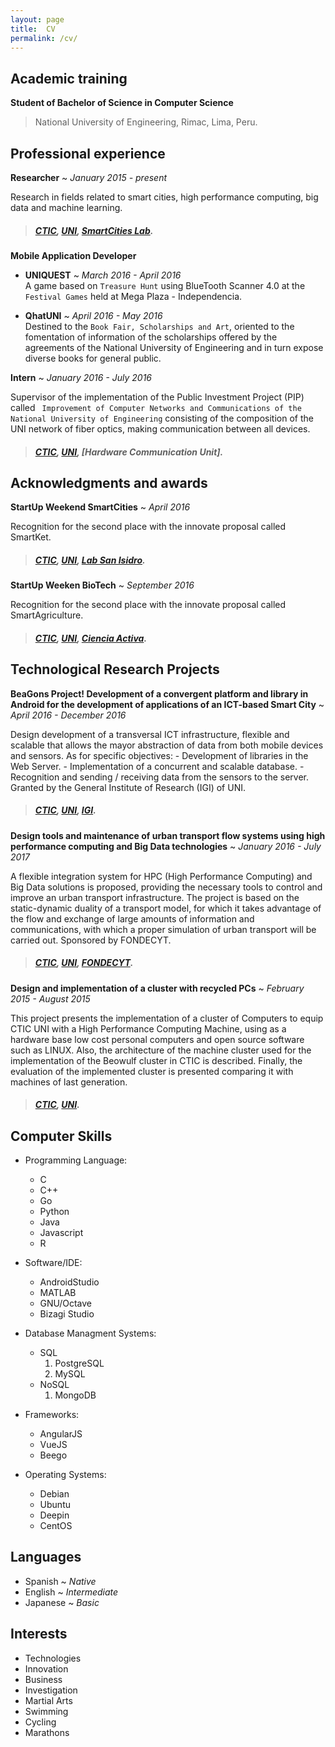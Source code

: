 ```yaml
---
layout: page
title:  CV
permalink: /cv/
---
```


## Academic training

**Student of Bachelor of Science in Computer Science**

>National University of Engineering, Rimac, Lima, Peru.

## Professional experience

**Researcher** ~ *January 2015 - present*

Research in fields related to smart cities, high performance computing, big data and machine learning.

> ##### [CTIC][CTICWEB], [UNI][UNIWEB], [SmartCities Lab][SCLab].  

**Mobile Application Developer**
- **UNIQUEST** ~ *March 2016 - April 2016*  
A game based on `Treasure Hunt` using BlueTooth Scanner 4.0 at the ` Festival Games` held at Mega Plaza - Independencia.

- **QhatUNI** ~ *April 2016 - May 2016*  
Destined to the `Book Fair, Scholarships and Art`, oriented to the fomentation of information of the scholarships offered by the agreements of the National University of Engineering and in turn expose diverse books for general public.

**Intern** ~ *January 2016 - July 2016*  

Supervisor of the implementation of the Public Investment Project (PIP) called `` Improvement of Computer Networks and Communications of the National University of Engineering`` consisting of the composition of the UNI network of fiber optics, making communication between all devices.

> ##### [CTIC][CTICWEB], [UNI][UNIWEB], [Hardware Communication Unit].

## Acknowledgments and awards

**StartUp Weekend SmartCities** ~ *April 2016*

Recognition for the second place with the innovate proposal called SmartKet.

> ##### [CTIC][CTICWEB], [UNI][UNIWEB], [Lab San Isidro][SanIsidroWEB].  


**StartUp Weeken BioTech** ~ *September 2016*

Recognition for the second place with the innovate proposal called SmartAgriculture.

> ##### [CTIC][CTICWEB], [UNI][UNIWEB], [Ciencia Activa][CAWEB].  

## Technological Research Projects

**BeaGons Project! Development of a convergent platform and library in Android for the development of applications of an ICT-based Smart City** ~ *April 2016 - December 2016*

Design development of a transversal ICT infrastructure, flexible and scalable that allows the mayor abstraction of data from both mobile devices and sensors. As for specific objectives: - Development of libraries in the Web Server. - Implementation of a concurrent and scalable database. - Recognition and sending / receiving data from the sensors to the server. Granted by the General Institute of Research (IGI) of UNI.
> ##### [CTIC][CTICWEB], [UNI][UNIWEB], [IGI][IGIWEB].  

**Design tools and maintenance of urban transport flow systems using high performance computing and Big Data technologies** ~ *January 2016 - July 2017*

A flexible integration system for HPC (High Performance Computing) and Big Data solutions is proposed, providing the necessary tools to control and improve an urban transport infrastructure. The project is based on the static-dynamic duality of a transport model, for which it takes advantage of the flow and exchange of large amounts of information and communications, with which a proper simulation of urban transport will be carried out. Sponsored by FONDECYT.
> ##### [CTIC][CTICWEB], [UNI][UNIWEB], [FONDECYT][FONDECYTWEB].  

**Design and implementation of a cluster with recycled PCs** ~ *February 2015 - August 2015*

This project presents the implementation of a cluster of Computers to equip CTIC UNI with a High Performance Computing Machine, using as a hardware base low cost personal computers and open source software such as LINUX. Also, the architecture of the machine cluster used for the implementation of the Beowulf cluster in CTIC is described. Finally, the evaluation of the implemented cluster is presented comparing it with machines of last generation.
> ##### [CTIC][CTICWEB], [UNI][UNIWEB].  

## Computer Skills

* Programming Language:
    * C
    * C++
    * Go
    * Python
    * Java
    * Javascript
    * R

* Software/IDE:
    * AndroidStudio
    * MATLAB
    * GNU/Octave
    * Bizagi Studio
    
* Database Managment Systems:
    * SQL
        1. PostgreSQL
        1. MySQL
    * NoSQL
        1. MongoDB

* Frameworks:
    * AngularJS
    * VueJS
    * Beego

* Operating Systems:
    * Debian
    * Ubuntu
    * Deepin
    * CentOS
        

## Languages

* Spanish  ~  *Native*
* English  ~  *Intermediate*
* Japanese ~  *Basic*

## Interests

* Technologies
* Innovation
* Business
* Investigation
* Martial Arts
* Swimming
* Cycling
* Marathons


[UNIWEB]: http://www.uni.edu.pe/
[CTICWEB]: http://www.ctic.uni.edu.pe/
[CAWEB]: http://www.cienciactiva.gob.pe/
[IGIWEB]: http://igi.uni.edu.pe/portal/en/
[FONDECYTWEB]: http://www.conicyt.cl/fondecyt/
[SanIsidroWEB]: https://www.meetup.com/es/LabSanIsidro/
[SCLab]: http://smartcityperu.org
